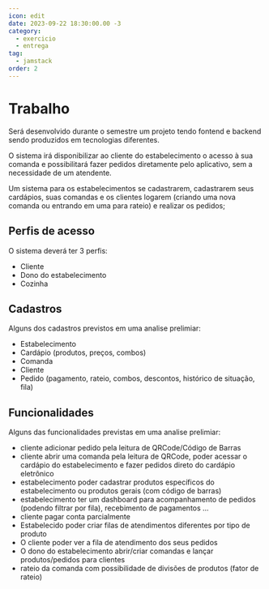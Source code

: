 ```yaml
---
icon: edit
date: 2023-09-22 18:30:00.00 -3
category:
  - exercicio
  - entrega
tag:
  - jamstack
order: 2
---
```


# Trabalho

Será desenvolvido durante o semestre um projeto tendo fontend e backend sendo produzidos em tecnologias diferentes.

O sistema irá disponibilizar ao cliente do estabelecimento o acesso à sua comanda e possibilitará fazer pedidos diretamente pelo aplicativo, sem a necessidade de um atendente.

Um sistema para os estabelecimentos se cadastrarem, cadastrarem seus cardápios, suas comandas e os clientes logarem (criando uma nova comanda ou entrando em uma para rateio)  e realizar os pedidos;

## Perfis de acesso

O sistema deverá ter 3 perfis:

- Cliente
- Dono do estabelecimento
- Cozinha

## Cadastros

Alguns dos cadastros previstos em uma analise prelimiar:

- Estabelecimento
- Cardápio (produtos, preços, combos)
- Comanda
- Cliente
- Pedido (pagamento, rateio, combos, descontos, histórico de situação, fila)

## Funcionalidades

Alguns das funcionalidades previstas em uma analise prelimiar:

- cliente adicionar pedido pela leitura de QRCode/Código de Barras
- cliente abrir uma comanda pela leitura de QRCode, poder acessar o cardápio do estabelecimento e fazer pedidos direto do cardápio eletrônico
- estabelecimento poder cadastrar produtos específicos do estabelecimento ou produtos gerais (com código de barras)
- estabelecimento ter um dashboard para acompanhamento de pedidos (podendo filtrar por fila), recebimento de pagamentos ...
- cliente pagar conta parcialmente
- Estabelecido poder criar filas de atendimentos diferentes por tipo de produto
- O cliente poder ver a fila de atendimento dos seus pedidos
- O dono do estabelecimento abrir/criar comandas e lançar produtos/pedidos para clientes
- rateio da comanda com possibilidade de divisões de produtos (fator de rateio)
